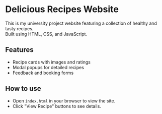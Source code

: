 # Delicious Recipes Website

This is my university project website featuring a collection of healthy and tasty recipes.  
Built using HTML, CSS, and JavaScript.

## Features
- Recipe cards with images and ratings  
- Modal popups for detailed recipes  
- Feedback and booking forms  

## How to use
- Open `index.html` in your browser to view the site.  
- Click "View Recipe" buttons to see details.
